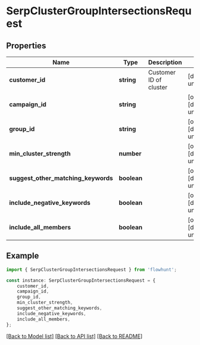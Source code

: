 # SerpClusterGroupIntersectionsRequest


## Properties

Name | Type | Description | Notes
------------ | ------------- | ------------- | -------------
**customer_id** | **string** | Customer ID of cluster | [default to undefined]
**campaign_id** | **string** |  | [optional] [default to undefined]
**group_id** | **string** |  | [optional] [default to undefined]
**min_cluster_strength** | **number** |  | [optional] [default to undefined]
**suggest_other_matching_keywords** | **boolean** |  | [optional] [default to undefined]
**include_negative_keywords** | **boolean** |  | [optional] [default to undefined]
**include_all_members** | **boolean** |  | [optional] [default to undefined]

## Example

```typescript
import { SerpClusterGroupIntersectionsRequest } from 'flowhunt';

const instance: SerpClusterGroupIntersectionsRequest = {
    customer_id,
    campaign_id,
    group_id,
    min_cluster_strength,
    suggest_other_matching_keywords,
    include_negative_keywords,
    include_all_members,
};
```

[[Back to Model list]](../README.md#documentation-for-models) [[Back to API list]](../README.md#documentation-for-api-endpoints) [[Back to README]](../README.md)
